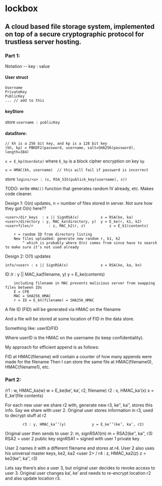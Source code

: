 # lockbox

## A cloud based file storage system, implemented on top of a secure cryptographic protocol for trustless server hosting.

### Part 1:

Notation -- key : value

#### User struct
```
Username
PrivateKey
PublicKey
... // add to this
```

#### keyStore
store `username : publicKey`

#### dataStore:
```
// kh is a 256 bit key, and kp is a 128 bit key
(kh, kp) = PBKDF2(password, username, salt=SHA256(password), length=384)
```

`x = E_kp(Userdata)` where `E_kp` is a block cipher encryption on key `kp`

`u = HMAC(kh, username)  // this will fail if password is incorrect`

store `logins/<u> : (x, RSA_SIG(publick_key(username), x))`

TODO:
write `HMAC()` function that generates random IV already, etc. Makes code cleaner.


Design 1:
O(n) updates, n = number of files stored in server. Not sure how they got O(n) here??

	<user>/dir_keys  : x || SignRSA(x)			x = RSA(ke, ka)
	<user>/directory : y, MAC_ka(directory, y)	y = E_ke(r, k1, k2)
	<user>files/r	    : z, MAC_k2(r, z)			z = E_k1(contents)

		r = random ID from directory listing
		New files uploaded: generate new random r, k1, k2
			^ which is probably where O(n) comes from since have to search to make sure it’s not used already

Design 2:
O(1) updates

	info/<user> : x || SignRSA(x)     			x = RSA(ke, ka, kn)
ID	<user>/r	    : y || MAC_ka(filename, y)		y = E_ke(contents)

		including filename in MAC prevents malicious server from swapping files between IDs
		E = CFB
		MAC = SHA256_HMAC
		r = ID = E_kn(filename) = SHA256_HMAC



A file ID (FID) will be generated via HMAC on the filename

And a file will be stored at some location of FID in the data store.

Something like:
userID/FID

Where userID is the HMAC on the username (to keep confidentiality).

My approach for efficient append is as follows:

FID at HMAC(filename) will contain a counter of how many appends were made for the filename
Then I can store the same file at HMAC(filename0), HMAC(filename1), etc.


### Part 2:

<original user>/r1 : w, HMAC_ka(w)		w = E_ke(ke’, ka’, r2, filename)
			 r2 : x, HMAC_ka’(x)		x = E_ke’(file contents)

For each new user we share r2 with, generate new r3, ke’’, ka’’, stores this info.
Say we share with user 2.
Original user stores information in r3, used to decrypt stuff at r2

			r3 : y, HMAC_ka’’(y)			y = E_ke’’(ke’, ka’, r2)

Original user then sends to user 2: m, signRSA1(m) 	m = RSA2(ke’’, ka’’, r3)
RSA2 = user 2 public key
signRSA1 = signed with user 1 private key

User 2 names it with a different filename and stores at r4. User 2 also uses his universal master keys, ke2, ka2
	<user 2> / r4 : z, HMAC_ka2(z)			z = ke2(ke’’, ka’’, r3)

Lets say there’s also a user 3, but original user decides to revoke access to user 3.
Original user changes ka’, ke’ and needs to re-encrypt location r2 and also update location r3.



